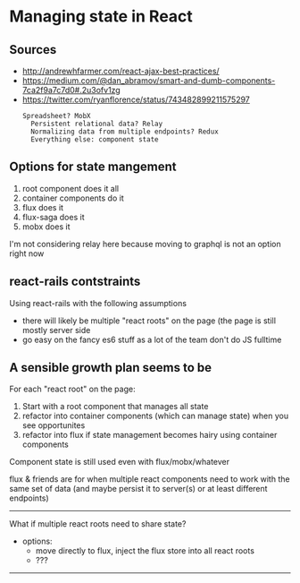 # Managing state in React

## Sources

- http://andrewhfarmer.com/react-ajax-best-practices/
- https://medium.com/@dan_abramov/smart-and-dumb-components-7ca2f9a7c7d0#.2u3ofv1zg
- https://twitter.com/ryanflorence/status/743482899211575297
    ```
    Spreadsheet? MobX
      Persistent relational data? Relay
      Normalizing data from multiple endpoints? Redux
      Everything else: component state
    ```

## Options for state mangement

1. root component does it all
1. container components do it
1. flux does it
1. flux-saga does it
1. mobx does it

I'm not considering relay here because moving to graphql is not an option right
now

## react-rails contstraints

Using react-rails with the following assumptions

- there will likely be multiple "react roots" on the page (the page is still
  mostly server side
- go easy on the fancy es6 stuff as a lot of the team don't do JS fulltime

## A sensible growth plan seems to be

For each "react root" on the page:

1. Start with a root component that manages all state
1. refactor into container components (which can manage state) when you see
   opportunites
1. refactor into flux if state management becomes hairy using container
   components

Component state is still used even with flux/mobx/whatever

flux & friends are for when multiple react components need to work with the same
set of data (and maybe persist it to server(s) or at least different endpoints)

---

What if multiple react roots need to share state?

- options:
    - move directly to flux, inject the flux store into all react roots
    - ???

---
